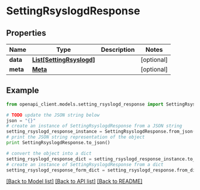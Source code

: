 # SettingRsyslogdResponse


## Properties

Name | Type | Description | Notes
------------ | ------------- | ------------- | -------------
**data** | [**List[SettingRsyslogd]**](SettingRsyslogd.md) |  | [optional] 
**meta** | [**Meta**](Meta.md) |  | [optional] 

## Example

```python
from openapi_client.models.setting_rsyslogd_response import SettingRsyslogdResponse

# TODO update the JSON string below
json = "{}"
# create an instance of SettingRsyslogdResponse from a JSON string
setting_rsyslogd_response_instance = SettingRsyslogdResponse.from_json(json)
# print the JSON string representation of the object
print SettingRsyslogdResponse.to_json()

# convert the object into a dict
setting_rsyslogd_response_dict = setting_rsyslogd_response_instance.to_dict()
# create an instance of SettingRsyslogdResponse from a dict
setting_rsyslogd_response_form_dict = setting_rsyslogd_response.from_dict(setting_rsyslogd_response_dict)
```
[[Back to Model list]](../README.md#documentation-for-models) [[Back to API list]](../README.md#documentation-for-api-endpoints) [[Back to README]](../README.md)


